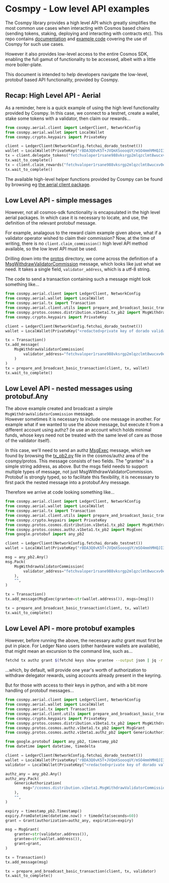 # Cosmpy - Low level API examples

The Cosmpy library provides a high level API which greatly simplifies the
most common use cases when interacting with Cosmos based chains (sending
tokens, staking, deploying and interacting with contracts etc). This repo contains
[documentation](https://github.com/fetchai/cosmpy/blob/master/docs/) and
[example code](https://github.com/fetchai/cosmpy/tree/master/examples) covering
the use of Cosmpy for such use cases.

However it also provides low-level access to the entire Cosmos SDK, enabling the
full gamut of functionality to be accessed, albeit with a little more boiler-plate.

This document is intended to help developers navigate the low-level, protobuf based API functionality, provided by Cosmpy.

## Recap: High Level API - Aerial

As a reminder, here is a quick example of using the high level functionality
provided by Cosmpy. In this case, we connect to a testnet, create a wallet,
stake some tokens with a validator, then claim our rewards...

```python
from cosmpy.aerial.client import LedgerClient, NetworkConfig
from cosmpy.aerial.wallet import LocalWallet
from cosmpy.crypto.keypairs import PrivateKey

client = LedgerClient(NetworkConfig.fetchai_dorado_testnet())
wallet = LocalWallet(PrivateKey("rBDA3Q0vK5T+JVQmXSoooqUY/mSO4mmhMHQJI31+h1o="))
tx = client.delegate_tokens("fetchvaloper1rsane988vksrgp2mlqzclmt8wucxv0ej4hrn2k", 20, wallet)
tx.wait_to_complete()
tx = client.claim_rewards("fetchvaloper1rsane988vksrgp2mlqzclmt8wucxv0ej4hrn2k", wallet)
tx.wait_to_complete()
```

The available high-level helper functions provided by Cosmpy can be found by browsing eg
[the aerial client package]("https://github.com/fetchai/cosmpy/blob/master/cosmpy/aerial/client/__init__.py").

## Low Level API - simple messages

However, not all cosmos-sdk functionality is encapsulated in the high level aerial packages.
In which case it is necessary to locate, and use, the definition of the relevant protobuf message.

For example, analagous to the reward claim example given above, what if a validator operator
wished to claim their commission? Now, at the time of writing, there is no
`client.claim_commission()` high level API method available, so the low level API
must be used.

Drilling down into the [protos](cosmpy/cosmpy/protos/) directory, we come across the definition
of a [MsgWithdrawValidatorCommission](https://github.com/fetchai/cosmpy/blob/6d7b5f49722b67c803145d55aa291fe426c19994/cosmpy/protos/cosmos/distribution/v1beta1/tx_pb2.py#L160)
message, which looks like just what we need. It takes a single field, `validator_address`,
which is a utf-8 string.

The code to send a transaction containing such a message might look something like...

```python
from cosmpy.aerial.client import LedgerClient, NetworkConfig
from cosmpy.aerial.wallet import LocalWallet
from cosmpy.aerial.tx import Transaction
from cosmpy.aerial.client.utils import prepare_and_broadcast_basic_transaction
from cosmpy.protos.cosmos.distribution.v1beta1.tx_pb2 import MsgWithdrawValidatorCommission
from cosmpy.crypto.keypairs import PrivateKey

client = LedgerClient(NetworkConfig.fetchai_dorado_testnet())
wallet = LocalWallet(PrivateKey("<redacted>private key of dorado validator0"))

tx = Transaction()
tx.add_message(
    MsgWithdrawValidatorCommission(
        validator_address="fetchvaloper1rsane988vksrgp2mlqzclmt8wucxv0ej4hrn2k"
    )
)
tx = prepare_and_broadcast_basic_transaction(client, tx, wallet)
tx.wait_to_complete()
```

## Low Level API - nested messages using protobuf.Any

The above example created and broadcast a simple `MsgWithdrawValidatorCommission` message.  
However sometimes it is necessary to include one message in another. For example what if
we wanted to use the above message, but execute it from a different account using authz?
(ie use an account which holds minimal funds, whose keys need not be treated with the
same level of care as those of the validator itself).

In this case, we'll need to send an authz
[MsgExec](https://github.com/fetchai/cosmpy/blob/4abb976753edcab402fcc23d4dce3ab67b73b608/cosmpy/protos/cosmos/authz/v1beta1/tx_pb2.py#L114)
message, which we found by browsing the
[tx_pb2.py](https://github.com/fetchai/cosmpy/blob/4abb976753edcab402fcc23d4dce3ab67b73b608/cosmpy/protos/cosmos/authz/v1beta1/tx_pb2.py) file in the cosmos/authz area of the cosmpy/protos.
This message consists of two fields. The "grantee" is a simple string address, as above.
But the msgs field needs to support multiple types of message, not just
MsgWithdrawValidatorCommission.
Protobuf is strongly typed, so to facilitate this flexibility, it is necesssary to first pack the
nested message into a protobuf.Any message.

Therefore we arrive at code looking something like...

```python
from cosmpy.aerial.client import LedgerClient, NetworkConfig
from cosmpy.aerial.wallet import LocalWallet
from cosmpy.aerial.tx import Transaction
from cosmpy.aerial.client.utils import prepare_and_broadcast_basic_transaction
from cosmpy.crypto.keypairs import PrivateKey
from cosmpy.protos.cosmos.distribution.v1beta1.tx_pb2 import MsgWithdrawValidatorCommission
from cosmpy.protos.cosmos.authz.v1beta1.tx_pb2 import MsgExec
from google.protobuf import any_pb2

client = LedgerClient(NetworkConfig.fetchai_dorado_testnet())
wallet = LocalWallet(PrivateKey("rBDA3Q0vK5T+JVQmXSoooqUY/mSO4mmhMHQJI31+h1o="))

msg = any_pb2.Any()
msg.Pack(
    MsgWithdrawValidatorCommission(
        validator_address="fetchvaloper1rsane988vksrgp2mlqzclmt8wucxv0ej4hrn2k"
    ),
    "",
)

tx = Transaction()
tx.add_message(MsgExec(grantee=str(wallet.address()), msgs=[msg]))

tx = prepare_and_broadcast_basic_transaction(client, tx, wallet)
tx.wait_to_complete()
```

## Low Level API - more protobuf examples

However, before running the above, the necessary authz grant must first be put in place.
For Ledger Nano users (other hardware wallets are available), that might mean an excursion
to the command line, such as...

```bash
fetchd tx authz grant $(fetchd keys show grantee --output json | jq -r .address) generic --msg-type "/cosmos.distribution.v1beta1.MsgWithdrawDelegatorReward" --from=$(fetchd keys show grantor --output json | jq -r .address) --gas auto --gas-adjustment 1.5 --gas-prices 5000000000atestfet
```

...which, by default, will provide one year's worth of authorization to withdraw delegator
rewards, using accounts already present in the keyring.

But for those with access to their keys in python, and with a bit more handling of protobuf messages...

```python
from cosmpy.aerial.client import LedgerClient, NetworkConfig
from cosmpy.aerial.wallet import LocalWallet
from cosmpy.aerial.tx import Transaction
from cosmpy.aerial.client.utils import prepare_and_broadcast_basic_transaction
from cosmpy.crypto.keypairs import PrivateKey
from cosmpy.protos.cosmos.distribution.v1beta1.tx_pb2 import MsgWithdrawValidatorCommission
from cosmpy.protos.cosmos.authz.v1beta1.tx_pb2 import MsgGrant
from cosmpy.protos.cosmos.authz.v1beta1.authz_pb2 import GenericAuthorization, Grant

from google.protobuf import any_pb2, timestamp_pb2
from datetime import datetime, timedelta

client = LedgerClient(NetworkConfig.fetchai_dorado_testnet())
wallet = LocalWallet(PrivateKey("rBDA3Q0vK5T+JVQmXSoooqUY/mSO4mmhMHQJI31+h1o="))
validator = LocalWallet(PrivateKey("<redacted>private key of dorado validator0"))

authz_any = any_pb2.Any()
authz_any.Pack(
    GenericAuthorization(
        msg="/cosmos.distribution.v1beta1.MsgWithdrawValidatorCommission"
    ),
    "",
)

expiry = timestamp_pb2.Timestamp()
expiry.FromDatetime(datetime.now() + timedelta(seconds=60))
grant = Grant(authorization=authz_any, expiration=expiry)

msg = MsgGrant(
    granter=str(validator.address()),
    grantee=str(wallet.address()),
    grant=grant,
)

tx = Transaction()
tx.add_message(msg)

tx = prepare_and_broadcast_basic_transaction(client, tx, validator)
tx.wait_to_complete()
```
